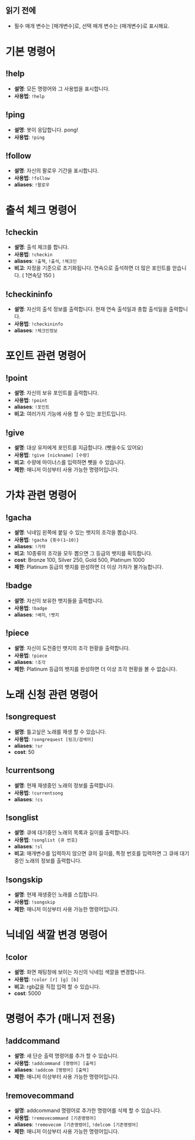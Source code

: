 ## 읽기 전에
- 필수 매개 변수는 [매개변수]로, 선택 매개 변수는 {매개변수}로 표시해요.

# 기본 명령어

## !help
- **설명**: 모든 명령어와 그 사용법을 표시합니다.
- **사용법**: `!help`

## !ping
- **설명**: 봇이 응답합니다. pong!
- **사용법**: `!ping`

## !follow
- **설명**: 자신의 팔로우 기간을 표시합니다.
- **사용법**: `!follow`
- **aliases**: `!팔로우`

# 출석 체크 명령어

## !checkin
- **설명**: 출석 체크를 합니다.
- **사용법**: `!checkin`
- **aliases**: `!출첵`, `!출석`, `!체크인`
- **비고**: 자정을 기준으로 초기화됩니다. 연속으로 출석하면 더 많은 포인트를 얻습니다. ( 1연속당 150 )

## !checkininfo
- **설명**: 자신의 출석 정보를 출력합니다. 현재 연속 출석일과 총합 출석일을 출력합니다.
- **사용법**: `!checkininfo`
- **aliases**: `!체크인정보`

# 포인트 관련 명령어

## !point
- **설명**: 자신의 보유 포인트를 출력합니다.
- **사용법**: `!point`
- **aliases**: `!포인트`
- **비고**: 여러가지 기능에 사용 할 수 있는 포인트입니다.

## !give
- **설명**: 대상 유저에게 포인트를 지급합니다. (뺏을수도 있어요)
- **사용법**: `!give [nickname] [수량]`
- **비고**: 수량에 마이너스를 입력하면 뺏을 수 있습니다.
- **제한**: 매니저 이상부터 사용 가능한 명령어입니다.

# 가챠 관련 명령어

## !gacha
- **설명**: 닉네임 왼쪽에 붙일 수 있는 뱃지의 조각을 뽑습니다.
- **사용법**: `!gacha {횟수(1~10)}`
- **aliases**: `!가챠`
- **비고**: 10종류의 조각을 모두 뽑으면 그 등급의 뱃지를 획득합니다.
- **cost**: Bronze 100, Silver 250, Gold 500, Platinum 1000
- **제한**: Platinum 등급의 뱃지를 완성하면 더 이상 가챠가 불가능합니다.

## !badge
- **설명**: 자신이 보유한 뱃지들을 출력합니다.
- **사용법**: `!badge`
- **aliases**: `!배지`, `!뱃지`

## !piece
- **설명**: 자신이 도전중인 뱃지의 조각 현황을 출력합니다.
- **사용법**: `!piece`
- **aliases**: `!조각`
- **제한**: Platinum 등급의 뱃지를 완성하면 더 이상 조각 현황을 볼 수 없습니다.

# 노래 신청 관련 명령어

## !songrequest
- **설명**: 틀고싶은 노래를 재생 할 수 있습니다.
- **사용법**: `!songrequest [링크/검색어]`
- **aliases**: `!sr`
- **cost**: 50

## !currentsong
- **설명**: 현재 재생중인 노래의 정보를 출력합니다.
- **사용법**: `!currentsong`
- **aliases**: `!cs`

## !songlist
- **설명**: 큐에 대기중인 노래의 목록과 길이를 출력합니다.
- **사용법**: `!songlist {큐 번호}`
- **aliases**: `!sl`
- **비고**: 매개변수를 입력하지 않으면 큐의 길이를, 특정 번호를 입력하면 그 큐에 대기중인 노래의 정보를 출력합니다.

## !songskip
- **설명**: 현재 재생중인 노래를 스킵합니다.
- **사용법**: `!songskip`
- **제한**: 매니저 이상부터 사용 가능한 명령어입니다.

# 닉네임 색깔 변경 명령어

## !color
- **설명**: 화면 채팅창에 보이는 자신의 닉네임 색깔을 변경합니다.
- **사용법**: `!color [r] [g] [b]`
- **비고**: rgb값을 직접 입력 할 수 있습니다.
- **cost**: 5000

# 명령어 추가 (매니저 전용)

## !addcommand
- **설명**: 새 단순 출력 명령어를 추가 할 수 있습니다.
- **사용법**: `!addcommand [명령어] [출력]`
- **aliases**: `!addcom [명령어] [출력]`
- **제한**: 매니저 이상부터 사용 가능한 명령어입니다.

## !removecommand
- **설명**: addcommand 명령어로 추가한 명령어를 삭제 할 수 있습니다.
- **사용법**: `!removecommand [기존명령어]`
- **aliases**: `!removecom [기존명령어]`, `!delcom [기존명령어]`
- **제한**: 매니저 이상부터 사용 가능한 명령어입니다.
